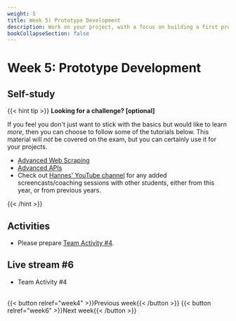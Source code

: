 ```yaml
---
weight: 5
title: Week 5) Prototype Development
description: Work on your project, with a focus on building a first prototype
bookCollapseSection: false
---
```


# Week 5: Prototype Development
<!--Skill-building <!--+ feedback-->

<!--- Present data extraction plan for chosen website + feedback
<!--*live; same "smaller" groups like before*-->

## Self-study

{{< hint tip >}}
__Looking for a challenge? [optional]__

If you feel you don't just want to stick with the basics but would like to learn *more*, then you can choose to follow some of the tutorials below. This material will *not* be covered on the exam, but you can certainly use it for your projects.
  - [Advanced Web Scraping](../../../docs/tutorials/webscrapingadvanced)
  - [Advanced APIs](../../../docs/tutorials/apisadvanced)
- Check out [Hannes' YouTube channel](https://www.youtube.com/channel/UCYef2_7EscmOfwl-2G7mIrg) for any added screencasts/coaching sessions with other students, either from this year, or from previous years.

{{< /hint >}}


## Activities
- Please prepare [Team Activity #4](../../../docs/course/project/workplan/activity4.md).

## Live stream #6
- Team Activity #4


<br>
{{< button relref="week4" >}}Previous week{{< /button >}}
{{< button relref="week6" >}}Next week{{< /button >}}
  <!--- ...
## Exercises and activities
-->

  <!--
  : Data Management and Deployment in Production
  - Software Stack
  - Computing Infrastructure
  - Dockers
  - Structured and Unstructured databases
  - "Polishing" Code
-->
